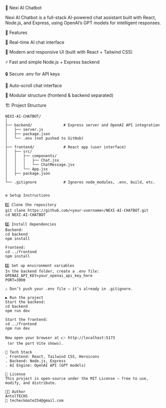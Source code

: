 🧠 Nexi AI Chatbot

Nexi AI Chatbot is a full-stack AI-powered chat assistant built with React, Node.js, and Express, using OpenAI’s GPT models for intelligent responses.

🚀 Features

💬 Real-time AI chat interface

🎨 Modern and responsive UI (built with React + Tailwind CSS)

⚡ Fast and simple Node.js + Express backend

🔒 Secure .env for API keys

🔁 Auto-scroll chat interface

🧩 Modular structure (frontend & backend separated)


🏗️ Project Structure
```
NEXI-AI-CHATBOT/
│
├── backend/              # Express server and OpenAI API integration
│   ├── server.js
│   ├── package.json
│   └── .env (not pushed to GitHub)
│
├── frontend/             # React app (user interface)
│   ├── src/
│   │   ├── components/
│   │   │   ├── Chat.jsx
│   │   │   └── ChatMessage.jsx
│   │   └── App.jsx
│   ├── package.json
│
└── .gitignore            # Ignores node_modules, .env, build, etc.


⚙️ Setup Instructions

1️⃣ Clone the repository
git clone https://github.com/<your-username>/NEXI-AI-CHATBOT.git
cd NEXI-AI-CHATBOT

2️⃣ Install dependencies
Backend:
cd backend
npm install

Frontend:
cd ../frontend
npm install

3️⃣ Set up environment variables
In the backend folder, create a .env file:
OPENAI_API_KEY=your_openai_api_key_here
PORT=3000

⚠️ Don’t push your .env file — it’s already in .gitignore.

▶️ Run the project
Start the backend:
cd backend
npm run dev

Start the frontend:
cd ../frontend
npm run dev

Now open your browser at 👉 http://localhost:5173
 (or the port Vite shows).

🧩 Tech Stack
. Frontend: React, Tailwind CSS, Heroicons
. Backend: Node.js, Express
. AI Engine: OpenAI API (GPT models) 

📜 License
This project is open-source under the MIT License — free to use, modify, and distribute.

🧑‍💻 Author
AntolTECHS
📧 techeckmate254@gmail.com

